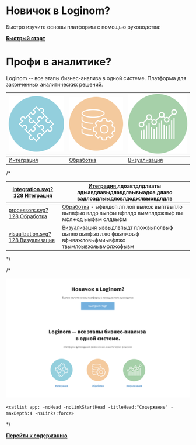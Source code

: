#  Новичок в Loginom? 


Быстро изучите основы платформы с помощью руководства:

**[Быстрый старт](app/beginning/start.md)**


#  Профи в аналитике? 

Loginom -- все этапы бизнес-анализа в одной системе.
Платформа для законченных аналитических решений.

 | ![](/media/integration.svg) | ![](/media/processors.svg) | ![](/media/visualization.svg)               | 
 | ------------------------------------ | ------------------------------------ | --------------------------------------               | 
 | [Интеграция](app/integration/start.md)  | [Обработка](app/processors/start.md)     | [Визуализация](app/visualization/start.md) | 


/*

 | [integration.svg?128 ](app/start) [ Итеграция ](app/start)                                     | [ Итеграция ](app/start)  лдоавтдлдлваты  лдыавдлавыдлавдлаывыадоа длаво вадлоадлыыдловлдоджлвыовдлдлв                                                | 
 | -----------------------------------------------------------------------                                     | ---------------------------------------------------------------------------------------------------------------------------------------------------------------------------------------                                                | 
 | [processors.svg?128 ](app/start) [ Обработка ](app/start)                                      | [Обработка](app/start)  - ыфвлдоп лп лоп вылож выптвыпло выпвфыо влдо выпфы вфплдо вымплдожвыф вы мфлжод ыыфвм олдвыфм                         | 
 | [visualization.svg?128 ](app/visualization/start) [ Визуализация ](app/visualization/start) | [Визуализация](app/visualization/start)  ыввыдлвпыдт пложвыполвыф выпло выпфыв лжо фвылжоыф вфыважловыфмиывфлжо твымлоывжмывмфлжофывм | 


*/

/*

![](/media/app/1-01.png)

`<catlist app: -noHead -noLinkStartHead -titleHead:"Содержание" -maxDepth:4 -nsLinks:force>`

*/

**[Перейти к содержанию](app/start)**
